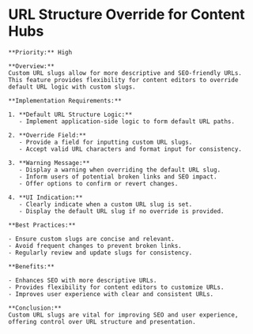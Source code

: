 # URL Structure Override for Content Hubs

    **Priority:** High

    **Overview:**
    Custom URL slugs allow for more descriptive and SEO-friendly URLs. This feature provides flexibility for content editors to override default URL logic with custom slugs.

    **Implementation Requirements:**

    1. **Default URL Structure Logic:**
       - Implement application-side logic to form default URL paths.

    2. **Override Field:**
       - Provide a field for inputting custom URL slugs.
       - Accept valid URL characters and format input for consistency.

    3. **Warning Message:**
       - Display a warning when overriding the default URL slug.
       - Inform users of potential broken links and SEO impact.
       - Offer options to confirm or revert changes.

    4. **UI Indication:**
       - Clearly indicate when a custom URL slug is set.
       - Display the default URL slug if no override is provided.

    **Best Practices:**

    - Ensure custom slugs are concise and relevant.
    - Avoid frequent changes to prevent broken links.
    - Regularly review and update slugs for consistency.

    **Benefits:**

    - Enhances SEO with more descriptive URLs.
    - Provides flexibility for content editors to customize URLs.
    - Improves user experience with clear and consistent URLs.

    **Conclusion:**
    Custom URL slugs are vital for improving SEO and user experience, offering control over URL structure and presentation.
